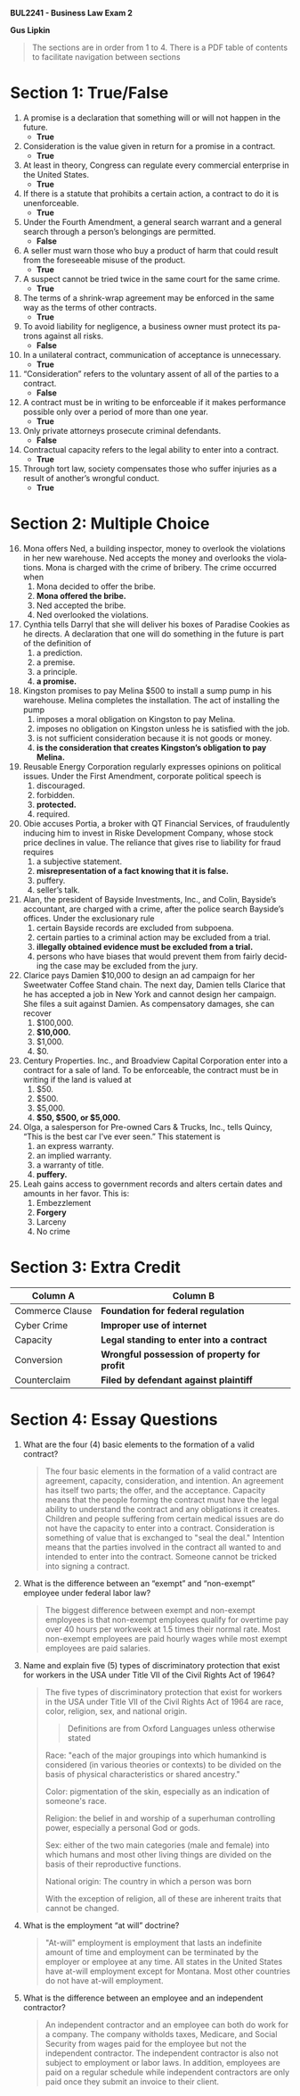 **BUL2241 - Business Law Exam 2**

**Gus Lipkin**

> The sections are in order from 1 to 4. There is a PDF table of contents to facilitate navigation between sections

# Section 1: True/False

1. A promise is a declaration that something will or will not happen in the future.
   - **True**
2. Consideration is the value given in return for a promise in a contract.
   - **True**
3. At least in theory, Congress can regulate every commercial enterprise in the United States.
   - **True**
4. If there is a statute that prohibits a certain action, a contract to do it is unenforceable.
   - **True**
5. Under the Fourth Amendment, a general search warrant and a general search through a person’s belongings are permitted.
   - **False**
6. A seller must warn those who buy a product of harm that could result from the foreseeable misuse of the product.
   - **True**
7. A suspect cannot be tried twice in the same court for the same crime.
   - **True**
8. The terms of a shrink-wrap agreement may be enforced in the same way as the terms of other contracts.
   - **True**
9. To avoid liability for negligence, a business owner must protect its pa­trons against all risks.
   - **False**
10. In a unilateral contract, communication of acceptance is unnecessary.
    - **True**
11. “Consideration” refers to the voluntary assent of all of the parties to a contract.
    - **False**
12. A contract must be in writing to be enforceable if it makes performance possible only over a period of more than one year.
    - **True**
13. Only private attorneys prosecute criminal defendants.
    - **False**
14. Contractual capacity refers to the legal ability to enter into a contract.
    - **True**
15. Through tort law, society compensates those who suffer injuries as a result of  another’s wrongful conduct.
    - **True**

# Section 2: Multiple Choice

16. Mona offers Ned, a building inspector, money to overlook the violations in her new warehouse. Ned accepts the money and overlooks the viola­tions. Mona is charged with the crime of bribery. The crime occurred when
    1. Mona decided to offer the bribe.
    2. **Mona offered the bribe.**
    3. Ned accepted the bribe.
    4. Ned overlooked the violations.
17. Cynthia tells Darryl that she will deliver his boxes of Paradise Cookies as he directs. A declaration that one will do something in the future is part of the defini­tion of
    1. a prediction.
    2. a premise.
    3. a principle.
    4. **a promise.**
18. Kingston promises to pay Melina $500 to install a sump pump in his warehouse. Melina com­pletes the installation. The act of installing the pump
    1. imposes a moral obligation on Kingston to pay Melina.
    2. imposes no obligation on Kingston unless he is satisfied with the job.
    3. is not sufficient consideration because it is not goods or money.
    4. **is the consideration that creates Kingston’s obligation to pay Melina.**
19. Reusable Energy Corporation regularly expresses opinions on political issues. Under the First Amendment, corporate political speech is
    1. discouraged.
    2. forbidden.
    3. **protected.**
    4. required.
20. Obie accuses Portia, a broker with QT Financial Services, of fraudulently inducing him to invest in Riske Development Company, whose stock price declines in value. The reliance that gives rise to liability for fraud requires
    1. a subjective statement.
    2. **misrepresentation of a fact knowing that it is false.**
    3. puffery.
    4. seller’s talk.
21. Alan, the president of Bayside Investments, Inc., and Colin, Bayside’s accountant, are charged with a crime, after the police search Bayside’s offices. Under the exclusionary rule
    1. certain Bayside records are excluded from subpoena.
    2. certain parties to a criminal action may be excluded from a trial.
    3. **illegally obtained evidence must be excluded from a trial.**
    4. persons who have biases that would prevent them from fairly decid­ing the case may be excluded from the jury.
22. Clarice pays Damien \$10,000 to design an ad campaign for her Sweetwater Coffee Stand chain. The next day, Damien tells Clarice that he has accepted a job in New York and cannot design her campaign. She files a suit against Damien. As compensatory damages, she can recover
    1. \$100,000.
    2. **\$10,000.**
    3. \$1,000.
    4. \$0.
23. Century Properties. Inc., and Broadview Capital Corporation enter into a con­tract for a sale of land. To be enforceable, the contract must be in writing if the land is valued at
    1. \$50.
    2. \$500.
    3. \$5,000.
    4. **\$50, \$500, or ​\$5,000.**
24. Olga, a salesperson for Pre-owned Cars & Trucks, Inc., tells Quincy, “This is the best car I’ve ever seen.” This statement is
    1. an express warranty.
    2. an implied warranty.
    3. a warranty of title.
    4. **puffery.**
25. Leah gains access to government records and alters certain dates and amounts in her favor. This is:
    1. Embezzlement
    2. **Forgery**
    3. Larceny
    4. No crime

# Section 3: Extra Credit

| Column A        | Column B                                       |
| --------------- | ---------------------------------------------- |
| Commerce Clause | **Foundation for federal regulation**          |
| Cyber Crime     | **Improper use of internet**                   |
| Capacity        | **Legal standing to enter into a contract**    |
| Conversion      | **Wrongful possession of property for profit** |
| Counterclaim    | **Filed by defendant against plaintiff**       |

# Section 4: Essay Questions

1. What are the four (4) basic elements to the formation of a valid contract?

   > The four basic elements in the formation of a valid contract are agreement, capacity, consideration, and intention. An agreement has itself two parts; the offer, and the acceptance. Capacity means that the people forming the contract must have the legal ability to understand the contract and any obligations it creates. Children and people suffering from certain medical issues are do not have the capacity to enter into a contract. Consideration is something of value that is exchanged to "seal the deal." Intention means that the parties involved in the contract all wanted to and intended to enter into the contract. Someone cannot be tricked into signing a contract.

2. What is the difference between an “exempt” and “non-exempt” employee under federal labor law?

   > The biggest difference between exempt and non-exempt employees is that non-exempt employees qualify for overtime pay over 40 hours per workweek at 1.5 times their normal rate. Most non-exempt employees are paid hourly wages while most exempt employees are paid salaries.

3. Name and explain five (5) types of discriminatory protection that exist for workers in the USA under Title VII of the Civil Rights Act of 1964?

   > The five types of discriminatory protection that exist for workers in the USA under Title VII of the Civil Rights Act of 1964 are race, color, religion, sex, and national origin. 
   >
   > > Definitions are from Oxford Languages unless otherwise stated
   >
   > Race: "each of the major groupings into which humankind is considered (in various theories or contexts) to be divided on the basis of physical characteristics or shared ancestry."
   >
   > Color: pigmentation of the skin, especially as an indication of someone's race.
   >
   > Religion: the belief in and worship of a superhuman controlling power, especially a personal God or gods.
   >
   > Sex: either of the two main categories (male and female) into which humans and most other living things are divided on the basis of their reproductive functions.
   >
   > National origin: The country in which a person was born
   >
   > With the exception of religion, all of these are inherent traits that cannot be changed.

4. What is the employment “at will” doctrine?

   > "At-will" employment is employment that lasts an indefinite amount of time and employment can be terminated by the employer or employee at any time. All states in the United States have at-will employment except for Montana. Most other countries do not have at-will employment.

5. What is the difference between an employee and an independent contractor?

   > An independent contractor and an employee can both do work for a company. The company witholds taxes, Medicare, and Social Security from wages paid for the employee but not the independent contractor. The independent contractor is also not subject to employment or labor laws. In addition, employees are paid on a regular schedule while independent contractors are only paid once they submit an invoice to their client.